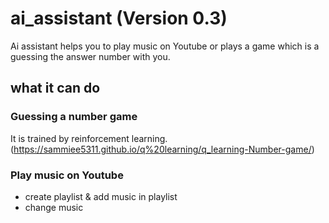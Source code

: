 # ai_assistant (Version 0.3)

Ai assistant helps you to play music on Youtube or plays a game which is a guessing the answer number with you.

## what it can do

### Guessing a number game
It is trained by reinforcement learning. (https://sammiee5311.github.io/q%20learning/q_learning-Number-game/)

### Play music on Youtube
+ create playlist & add music in playlist
+ change music
